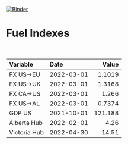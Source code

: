 [![Binder](https://mybinder.org/badge_logo.svg)](https://mybinder.org/v2/gh/AyrtonB/Global-Gas-Prices/master)

# Fuel Indexes

<br>

| Variable     | Date       |    Value |
|:-------------|:-----------|---------:|
| FX US->EU    | 2022-03-01 |   1.1019 |
| FX US->UK    | 2022-03-01 |   1.3168 |
| FX CA->US    | 2022-03-01 |   1.266  |
| FX US->AL    | 2022-03-01 |   0.7374 |
| GDP US       | 2021-10-01 | 121.188  |
| Alberta Hub  | 2022-02-01 |   4.26   |
| Victoria Hub | 2022-04-30 |  14.51   |